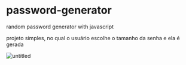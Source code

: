 # password-generator
random password generator with javascript

projeto simples, no qual o usuário escolhe o tamanho da senha e ela é gerada

![untitled](https://user-images.githubusercontent.com/99913525/175691579-9f479497-869e-4f95-a803-b1fb9c1bb8fb.jpg)
